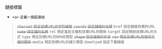 鏈接標籤
- `<a>` <small>定義一個超連結</small>

><s>`charset` <small>設定目標URL的字符編號</small></s>
><s>`coords` <small>設定鏈接的坐標</small></s>
>`href` <small>設定鏈接目標的URL</small>
><s>`name` <small>設定錨的名稱</small></s>
>`rel` <small>規定當前文檔和目標URL的關係</small>
>`target` <small>設定開啟目標URL的方式</small>
>`type` <small>規定目標URL的MIME類型</small>
><s>`shape` <small>設定鏈接的形狀</small></s>
><s>`rev` <small>規定目標URL和當前文檔的關係</small></s>
>`media` <small>規定目標URL的媒介類型</small>
>`download` <small>指定下載鏈接</small>